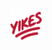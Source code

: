 <h3 align="center">
  <img src="https://raw.githubusercontent.com/zackfern/good-emoji/master/yikes.png" align="center" alt="Yikes" width="50px" height="50px">
</h3>
